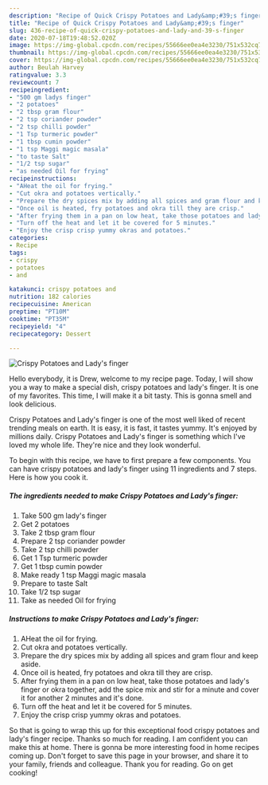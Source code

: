```yaml
---
description: "Recipe of Quick Crispy Potatoes and Lady&amp;#39;s finger"
title: "Recipe of Quick Crispy Potatoes and Lady&amp;#39;s finger"
slug: 436-recipe-of-quick-crispy-potatoes-and-lady-and-39-s-finger
date: 2020-07-18T19:48:52.020Z
image: https://img-global.cpcdn.com/recipes/55666ee0ea4e3230/751x532cq70/crispy-potatoes-and-ladys-finger-recipe-main-photo.jpg
thumbnail: https://img-global.cpcdn.com/recipes/55666ee0ea4e3230/751x532cq70/crispy-potatoes-and-ladys-finger-recipe-main-photo.jpg
cover: https://img-global.cpcdn.com/recipes/55666ee0ea4e3230/751x532cq70/crispy-potatoes-and-ladys-finger-recipe-main-photo.jpg
author: Beulah Harvey
ratingvalue: 3.3
reviewcount: 7
recipeingredient:
- "500 gm ladys finger"
- "2 potatoes"
- "2 tbsp gram flour"
- "2 tsp coriander powder"
- "2 tsp chilli powder"
- "1 Tsp turmeric powder"
- "1 tbsp cumin powder"
- "1 tsp Maggi magic masala"
- "to taste Salt"
- "1/2 tsp sugar"
- "as needed Oil for frying"
recipeinstructions:
- "AHeat the oil for frying."
- "Cut okra and potatoes vertically."
- "Prepare the dry spices mix by adding all spices and gram flour and keep aside."
- "Once oil is heated, fry potatoes and okra till they are crisp."
- "After frying them in a pan on low heat, take those potatoes and lady&#39;s finger or okra together, add the spice mix and stir for a minute and cover it for another 2 minutes and it&#39;s done."
- "Turn off the heat and let it be covered for 5 minutes."
- "Enjoy the crisp crisp yummy okras and potatoes."
categories:
- Recipe
tags:
- crispy
- potatoes
- and

katakunci: crispy potatoes and 
nutrition: 182 calories
recipecuisine: American
preptime: "PT10M"
cooktime: "PT35M"
recipeyield: "4"
recipecategory: Dessert

---
```



![Crispy Potatoes and Lady&#39;s finger](https://img-global.cpcdn.com/recipes/55666ee0ea4e3230/751x532cq70/crispy-potatoes-and-ladys-finger-recipe-main-photo.jpg)

Hello everybody, it is Drew, welcome to my recipe page. Today, I will show you a way to make a special dish, crispy potatoes and lady&#39;s finger. It is one of my favorites. This time, I will make it a bit tasty. This is gonna smell and look delicious.



Crispy Potatoes and Lady&#39;s finger is one of the most well liked of recent trending meals on earth. It is easy, it is fast, it tastes yummy. It's enjoyed by millions daily. Crispy Potatoes and Lady&#39;s finger is something which I've loved my whole life. They're nice and they look wonderful.


To begin with this recipe, we have to first prepare a few components. You can have crispy potatoes and lady&#39;s finger using 11 ingredients and 7 steps. Here is how you cook it.

<!--inarticleads1-->

##### The ingredients needed to make Crispy Potatoes and Lady&#39;s finger:

1. Take 500 gm lady&#39;s finger
1. Get 2 potatoes
1. Take 2 tbsp gram flour
1. Prepare 2 tsp coriander powder
1. Take 2 tsp chilli powder
1. Get 1 Tsp turmeric powder
1. Get 1 tbsp cumin powder
1. Make ready 1 tsp Maggi magic masala
1. Prepare to taste Salt
1. Take 1/2 tsp sugar
1. Take as needed Oil for frying




<!--inarticleads2-->

##### Instructions to make Crispy Potatoes and Lady&#39;s finger:

1. AHeat the oil for frying.
1. Cut okra and potatoes vertically.
1. Prepare the dry spices mix by adding all spices and gram flour and keep aside.
1. Once oil is heated, fry potatoes and okra till they are crisp.
1. After frying them in a pan on low heat, take those potatoes and lady&#39;s finger or okra together, add the spice mix and stir for a minute and cover it for another 2 minutes and it&#39;s done.
1. Turn off the heat and let it be covered for 5 minutes.
1. Enjoy the crisp crisp yummy okras and potatoes.




So that is going to wrap this up for this exceptional food crispy potatoes and lady&#39;s finger recipe. Thanks so much for reading. I am confident you can make this at home. There is gonna be more interesting food in home recipes coming up. Don't forget to save this page in your browser, and share it to your family, friends and colleague. Thank you for reading. Go on get cooking!
